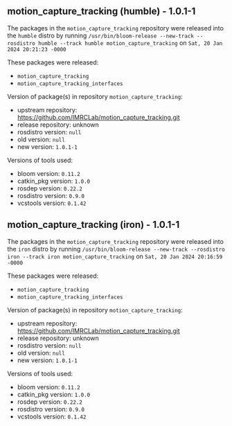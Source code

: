 ## motion_capture_tracking (humble) - 1.0.1-1

The packages in the `motion_capture_tracking` repository were released into the `humble` distro by running `/usr/bin/bloom-release --new-track --rosdistro humble --track humble motion_capture_tracking` on `Sat, 20 Jan 2024 20:21:23 -0000`

These packages were released:
- `motion_capture_tracking`
- `motion_capture_tracking_interfaces`

Version of package(s) in repository `motion_capture_tracking`:

- upstream repository: https://github.com/IMRCLab/motion_capture_tracking.git
- release repository: unknown
- rosdistro version: `null`
- old version: `null`
- new version: `1.0.1-1`

Versions of tools used:

- bloom version: `0.11.2`
- catkin_pkg version: `1.0.0`
- rosdep version: `0.22.2`
- rosdistro version: `0.9.0`
- vcstools version: `0.1.42`


## motion_capture_tracking (iron) - 1.0.1-1

The packages in the `motion_capture_tracking` repository were released into the `iron` distro by running `/usr/bin/bloom-release --new-track --rosdistro iron --track iron motion_capture_tracking` on `Sat, 20 Jan 2024 20:16:59 -0000`

These packages were released:
- `motion_capture_tracking`
- `motion_capture_tracking_interfaces`

Version of package(s) in repository `motion_capture_tracking`:

- upstream repository: https://github.com/IMRCLab/motion_capture_tracking.git
- release repository: unknown
- rosdistro version: `null`
- old version: `null`
- new version: `1.0.1-1`

Versions of tools used:

- bloom version: `0.11.2`
- catkin_pkg version: `1.0.0`
- rosdep version: `0.22.2`
- rosdistro version: `0.9.0`
- vcstools version: `0.1.42`


